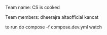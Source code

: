 Team name: CS is cooked

Team members:
dheerajra
altaofficial
kancat

to run do compose -f compose.dev.yml watch
